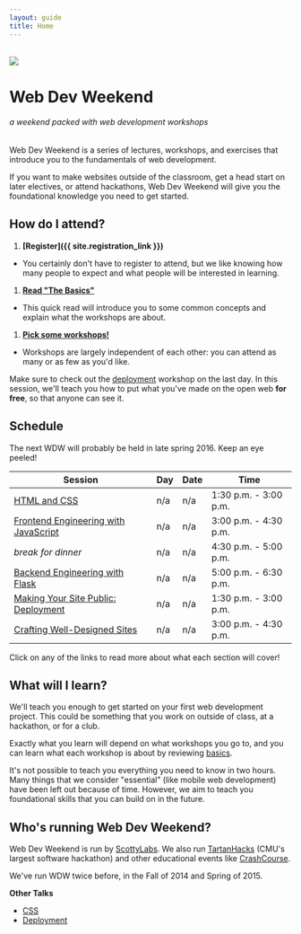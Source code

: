 ```yaml
---
layout: guide
title: Home
---
```


<br>

<img class="hero-logo" src="/wdw/assets/img/logo.svg">

# Web Dev Weekend

###### a weekend packed with web development workshops

Web Dev Weekend is a series of lectures, workshops, and exercises that introduce
you to the fundamentals of web development.

If you want to make websites outside of the classroom, get a head start on later
electives, or attend hackathons, Web Dev Weekend will give you the foundational
knowledge you need to get started.


## How do I attend?

1. __[Register]({{ site.registration_link }})__
  - You certainly don't have to register to attend, but we like knowing how many
    people to expect and what people will be interested in learning.
1. __[Read "The Basics"][basics]__
  - This quick read will introduce you to some common concepts and explain what
    the workshops are about.
1. __[Pick some workshops!](#schedule)__
  - Workshops are largely independent of each other: you can attend as many or
    as few as you'd like.

Make sure to check out the [deployment][deployment] workshop on the last day. In
this session, we'll teach you how to put what you've made on the open web __for
free__, so that anyone can see it.


## Schedule

The next WDW will probably be held in late spring 2016. Keep an eye peeled!

| Session                                           | Day | Date | Time                  |
| -------                                           | --- | ---- | ----                  |
| [HTML and CSS][html]                              | n/a | n/a  | 1:30 p.m. - 3:00 p.m. |
| [Frontend Engineering with JavaScript][frontend]  | n/a | n/a  | 3:00 p.m. - 4:30 p.m. |
| *break for dinner*                                | n/a | n/a  | 4:30 p.m. - 5:00 p.m. |
| [Backend Engineering with Flask][backend]         | n/a | n/a  | 5:00 p.m. - 6:30 p.m. |
| [Making Your Site Public: Deployment][deployment] | n/a | n/a  | 1:30 p.m. - 3:00 p.m. |
| [Crafting Well-Designed Sites][design]            | n/a | n/a  | 3:00 p.m. - 4:30 p.m. |

Click on any of the links to read more about what each section will cover!


## What will I learn?

We'll teach you enough to get started on your first web development project.
This could be something that you work on outside of class, at a hackathon, or
for a club.

Exactly what you learn will depend on what workshops you go to, and you can
learn what each workshop is about by reviewing [basics][basics].

It's not possible to teach you everything you need to know in two hours. Many
things that we consider "essential" (like mobile web development) have been left
out because of time. However, we aim to teach you foundational skills that you
can build on in the future.


## Who's running Web Dev Weekend?

Web Dev Weekend is run by [ScottyLabs](https://scottylabs.org). We also run
[TartanHacks](http://tartanhacks.com/) (CMU's largest software hackathon) and
other educational events like
[CrashCourse](https://scottylabs.org/crashcourse/).

We've run WDW twice before, in the Fall of 2014 and Spring of 2015.

__Other Talks__

- [CSS][css]
- [Deployment][deployment]


[basics]: basics/
[html]: html/
[css]: css/
[design]: design/
[frontend]: frontend/
[backend]: backend/
[deployment]: deployment/
